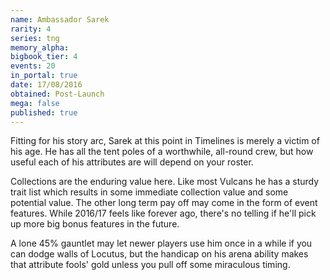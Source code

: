 ```yaml
---
name: Ambassador Sarek
rarity: 4
series: tng
memory_alpha:
bigbook_tier: 4
events: 20
in_portal: true
date: 17/08/2016
obtained: Post-Launch
mega: false
published: true
---
```


Fitting for his story arc, Sarek at this point in Timelines is merely a victim of his age. He has all the tent poles of a worthwhile, all-round crew, but how useful each of his attributes are will depend on your roster.

Collections are the enduring value here. Like most Vulcans he has a sturdy trait list which results in some immediate collection value and some potential value. The other long term pay off may come in the form of event features. While 2016/17 feels like forever ago, there's no telling if he'll pick up more big bonus features in the future.

A lone 45% gauntlet may let newer players use him once in a while if you can dodge walls of Locutus, but the handicap on his arena ability makes that attribute fools' gold unless you pull off some miraculous timing.
